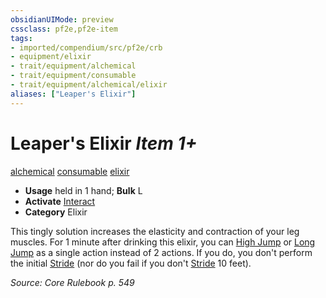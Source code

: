 ```yaml
---
obsidianUIMode: preview
cssclass: pf2e,pf2e-item
tags:
- imported/compendium/src/pf2e/crb
- equipment/elixir
- trait/equipment/alchemical
- trait/equipment/consumable
- trait/equipment/alchemical/elixir
aliases: ["Leaper's Elixir"]
---
```

# Leaper's Elixir *Item 1+*  
[alchemical](alchemical.md)  [consumable](consumable.md)  [elixir](elixir.md)  

- **Usage** held in 1 hand; **Bulk** L
- **Activate** [Interact](interact.md)
- **Category** Elixir

This tingly solution increases the elasticity and contraction of your leg muscles. For 1 minute after drinking this elixir, you can [High Jump](high-jump.md) or [Long Jump](long-jump.md) as a single action instead of 2 actions. If you do, you don't perform the initial [Stride](stride.md) (nor do you fail if you don't [Stride](stride.md) 10 feet).

*Source: Core Rulebook p. 549*